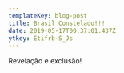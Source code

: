 ```yaml
---
templateKey: blog-post
title: Brasil Constelado!!!
date: 2019-05-17T00:37:01.437Z
ytkey: Etifrb-S_Js
---
```

Revelação e exclusão!
